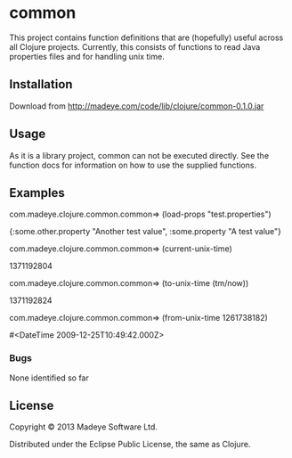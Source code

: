 # common

This project contains function definitions that are (hopefully) useful across all Clojure projects.  Currently, this consists of functions to read Java properties files and for handling unix time.

## Installation

Download from http://madeye.com/code/lib/clojure/common-0.1.0.jar

## Usage

As it is a library project, common can not be executed directly. See the function docs for information on how to use the supplied functions.

## Examples

com.madeye.clojure.common.common=> (load-props "test.properties")

{:some.other.property "Another test value", :some.property "A test value"}

com.madeye.clojure.common.common=> (current-unix-time)

1371192804

com.madeye.clojure.common.common=> (to-unix-time (tm/now))

1371192824

com.madeye.clojure.common.common=> (from-unix-time 1261738182)

#<DateTime 2009-12-25T10:49:42.000Z>

### Bugs

None identified so far

## License

Copyright © 2013 Madeye Software Ltd.

Distributed under the Eclipse Public License, the same as Clojure.
